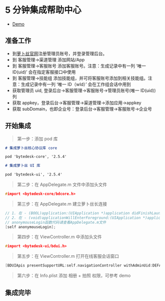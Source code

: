 # 5 分钟集成帮助中心

- [Demo](https://github.com/Bytedesk/bytedesk-ios/tree/master/Tutorial/helpcenter)

## 准备工作

- 到[萝卜丝官网](https://www.bytedesk.com/antv/user/login)注册管理员账号，并登录管理后台。
- 到 客服管理->渠道管理 添加网站/App
- 到 客服管理->客服账号 添加客服账号。注意：生成记录中有一列 ‘唯一 ID(uid)’ 会在指定客服接口中使用
- 到 客服管理->技能组 添加技能组，并可将客服账号添加到相关技能组。注意：生成记录中有一列 ‘唯一 ID（wId）’ 会在工作组会话中用到
- 获取管理员 uid, 登录后台->客服管理->客服账号->管理员账号(唯一 ID(uid))列
- 获取 appkey，登录后台->客服管理->渠道管理->添加应用->appkey
- 获取 subDomain，也即企业号：登录后台->客服管理->客服账号->企业号

## 开始集成

> 第一步：添加 pod 库

```md
# 集成萝卜丝核心协议库 core

pod 'bytedesk-core', '2.5.4'

# 集成萝卜丝 UI 库

pod 'bytedesk-ui', '2.5.4'
```

> 第二步：在 AppDelegate.m 文件中添加头文件

```c++
#import <bytedesk-core/bdcore.h>
```

> 第三步：在 AppDelegate.m 建立萝卜丝长连接

```c++
// 1. 在 - (BOOL)application:(UIApplication *)application didFinishLaunchingWithOptions:(NSDictionary *)launchOptions中添加
// 2. 在 - (void)applicationWillEnterForeground:(UIApplication *)application中添加
// anonymouseLogin函数代码请查看AppDelegate.m文件
[self anonymouseLogin];
```

> 第四步：在 ViewController.m 中添加头文件

```c++
#import <bytedesk-ui/bdui.h>
```

> 第五步：在 ViewController.m 打开在线客服会话窗口

```c++
[BDUIApis presentSupportURL:self.navigationController withAdminUid:DEFAULT_TEST_ADMIN_UID];
```

> 第六步：在 Info.plist 添加 相册 + 拍照 权限，可参考 demo

## 集成完毕

